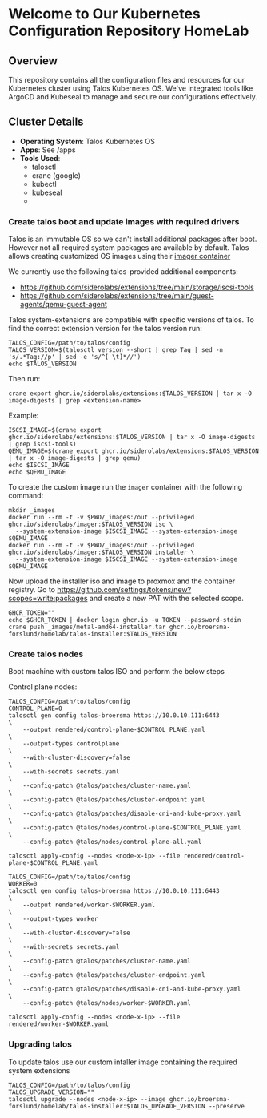 # Welcome to Our Kubernetes Configuration Repository HomeLab

## Overview

This repository contains all the configuration files and resources for our Kubernetes cluster using Talos Kubernetes OS. We've integrated tools like ArgoCD and Kubeseal to manage and secure our configurations effectively.

## Cluster Details

- **Operating System**: Talos Kubernetes OS
- **Apps**: See /apps
- **Tools Used**:
  - talosctl
  - crane (google)
  - kubectl
  - kubeseal
  - 

### Create talos boot and update images with required drivers

Talos is an immutable OS so we can't install additional packages after boot. However not all required system packages are available by default.
Talos allows creating customized OS images using their [imager container](https://www.talos.dev/v1.5/talos-guides/install/boot-assets/)

We currently use the following talos-provided additional components:
- https://github.com/siderolabs/extensions/tree/main/storage/iscsi-tools
- https://github.com/siderolabs/extensions/tree/main/guest-agents/qemu-guest-agent

Talos system-extensions are compatible with specific versions of talos. To find the correct extension version for the talos version run:

```
TALOS_CONFIG=/path/to/talos/config
TALOS_VERSION=$(talosctl version --short | grep Tag | sed -n 's/.*Tag://p' | sed -e 's/^[ \t]*//')
echo $TALOS_VERSION
```

Then run:

```
crane export ghcr.io/siderolabs/extensions:$TALOS_VERSION | tar x -O image-digests | grep <extension-name>
```

Example:

```
ISCSI_IMAGE=$(crane export ghcr.io/siderolabs/extensions:$TALOS_VERSION | tar x -O image-digests | grep iscsi-tools)
QEMU_IMAGE=$(crane export ghcr.io/siderolabs/extensions:$TALOS_VERSION | tar x -O image-digests | grep qemu)
echo $ISCSI_IMAGE
echo $QEMU_IMAGE
```

To create the custom image run the `imager` container with the following command:

```
mkdir _images
docker run --rm -t -v $PWD/_images:/out --privileged ghcr.io/siderolabs/imager:$TALOS_VERSION iso \
  --system-extension-image $ISCSI_IMAGE --system-extension-image $QEMU_IMAGE
docker run --rm -t -v $PWD/_images:/out --privileged ghcr.io/siderolabs/imager:$TALOS_VERSION installer \
  --system-extension-image $ISCSI_IMAGE --system-extension-image $QEMU_IMAGE
```

Now upload the installer iso and image to proxmox and the container registry. Go to https://github.com/settings/tokens/new?scopes=write:packages and create a new PAT with the selected scope.

```
GHCR_TOKEN=""
echo $GHCR_TOKEN | docker login ghcr.io -u TOKEN --password-stdin
crane push _images/metal-amd64-installer.tar ghcr.io/broersma-forslund/homelab/talos-installer:$TALOS_VERSION
```

### Create talos nodes

Boot machine with custom talos ISO and perform the below steps

Control plane nodes:

```
TALOS_CONFIG=/path/to/talos/config
CONTROL_PLANE=0
talosctl gen config talos-broersma https://10.0.10.111:6443             \
    --output rendered/control-plane-$CONTROL_PLANE.yaml                 \
    --output-types controlplane                                         \
    --with-cluster-discovery=false                                      \
    --with-secrets secrets.yaml                                         \
    --config-patch @talos/patches/cluster-name.yaml                     \
    --config-patch @talos/patches/cluster-endpoint.yaml                 \
    --config-patch @talos/patches/disable-cni-and-kube-proxy.yaml       \
    --config-patch @talos/nodes/control-plane-$CONTROL_PLANE.yaml       \
    --config-patch @talos/nodes/control-plane-all.yaml
```

`talosctl apply-config --nodes <node-x-ip> --file rendered/control-plane-$CONTROL_PLANE.yaml`

```
TALOS_CONFIG=/path/to/talos/config
WORKER=0
talosctl gen config talos-broersma https://10.0.10.111:6443             \
    --output rendered/worker-$WORKER.yaml                               \
    --output-types worker                                               \
    --with-cluster-discovery=false                                      \
    --with-secrets secrets.yaml                                         \
    --config-patch @talos/patches/cluster-name.yaml                     \
    --config-patch @talos/patches/cluster-endpoint.yaml                 \
    --config-patch @talos/patches/disable-cni-and-kube-proxy.yaml       \
    --config-patch @talos/nodes/worker-$WORKER.yaml
```

`talosctl apply-config --nodes <node-x-ip> --file rendered/worker-$WORKER.yaml`

### Upgrading talos

To update talos use our custom intaller image containing the required system extensions

```
TALOS_CONFIG=/path/to/talos/config
TALOS_UPGRADE_VERSION=""
talosctl upgrade --nodes <node-x-ip> --image ghcr.io/broersma-forslund/homelab/talos-installer:$TALOS_UPGRADE_VERSION --preserve
```

